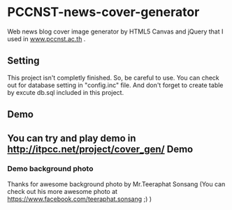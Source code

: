 PCCNST-news-cover-generator
===========================

Web news blog cover image generator by HTML5 Canvas and jQuery that I used in www.pccnst.ac.th .

Setting
---------------------
This project isn't completly finished. So, be careful to use.
You can check out for database setting in "config.inc" file.
And don't forget to create table by excute db.sql included in this project.

Demo
---------------------
You can try and play demo in http://itpcc.net/project/cover_gen/
Demo
---------------------
### Demo background photo ###
Thanks for awesome background photo by Mr.Teeraphat Sonsang (You can check out his more awesome photo at https://www.facebook.com/teeraphat.sonsang ;) )
